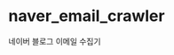 # naver_email_crawler
네이버 블로그 이메일 수집기
<!-- 
# Dependency
```
$ pip install -r requirements.txt
```

# Get Started
```python
>>> from crawler import Crawler
>>> crawler = Crawler()
# max_idx: 최대 탐색 페이지 인덱스
>>> result = crawler.process(max_idx=5)
>>> result
[
    "aaa@naver.com",
    "bbb@naver.com",
    "ccc@naver.com",
    ...
]
``` -->
